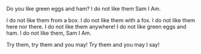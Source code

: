 Do you like green eggs and ham? I do not like them Sam I Am.


I do not like them from a box. I do not like them with a fox.
I do not like them here nor there. I do not like them anywhere!
I do not like green eggs and ham. I do not like them, Sam I Am.

Try them, try them and you may! Try them and you may I say!